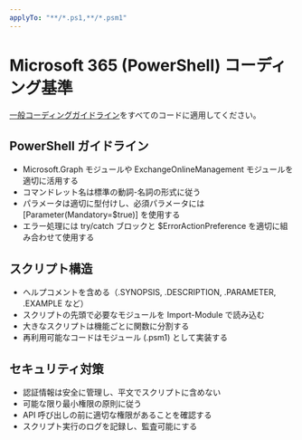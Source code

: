 ```yaml
---
applyTo: "**/*.ps1,**/*.psm1"
---
```

# Microsoft 365 (PowerShell) コーディング基準

[一般コーディングガイドライン](./.github/instructions/general-coding.instructions.md)をすべてのコードに適用してください。

## PowerShell ガイドライン
- Microsoft.Graph モジュールや ExchangeOnlineManagement モジュールを適切に活用する
- コマンドレット名は標準の動詞-名詞の形式に従う
- パラメータは適切に型付けし、必須パラメータには [Parameter(Mandatory=$true)] を使用する
- エラー処理には try/catch ブロックと $ErrorActionPreference を適切に組み合わせて使用する

## スクリプト構造
- ヘルプコメントを含める（.SYNOPSIS, .DESCRIPTION, .PARAMETER, .EXAMPLE など）
- スクリプトの先頭で必要なモジュールを Import-Module で読み込む
- 大きなスクリプトは機能ごとに関数に分割する
- 再利用可能なコードはモジュール (.psm1) として実装する

## セキュリティ対策
- 認証情報は安全に管理し、平文でスクリプトに含めない
- 可能な限り最小権限の原則に従う
- API 呼び出しの前に適切な権限があることを確認する
- スクリプト実行のログを記録し、監査可能にする
